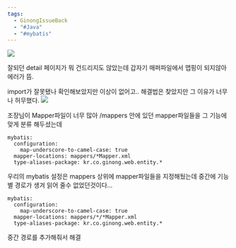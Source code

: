 ```yaml
---
tags:
  - GinongIssueBack
  - "#Java"
  - "#mybatis"
---
```


![](https://i.imgur.com/4CXNy5h.png)

잘되던 detail 페이지가 뭐 건드리지도 않았는데 갑자기 매퍼파일에서 맵핑이 되지않아 에러가 뜸.

import가 잘못됐나 확인해보았지만 이상이 없어고.. 해결법은 찾았지만 그 이유가 너무나 허무했다.
![](https://i.imgur.com/NKT7m3r.png)

조장님이 Mapper파일이 너무 많아 /mappers 안에 있던 mapper파일들을 그 기능에 맞게 분류 해두셨는데 

```
mybatis:  
  configuration:  
    map-underscore-to-camel-case: true  
  mapper-locations: mappers/*Mapper.xml  
  type-aliases-package: kr.co.ginong.web.entity.*
```

우리의 mybatis 설정은 mappers 상위에 mapper파일들을 지정해뒀는데 중간에 기능별 경로가 생겨 읽어 줄수 없었던것이다...

```
mybatis:  
  configuration:  
    map-underscore-to-camel-case: true  
  mapper-locations: mappers/*/*Mapper.xml  
  type-aliases-package: kr.co.ginong.web.entity.*

```

중간 경로를 추가해줘서 해결